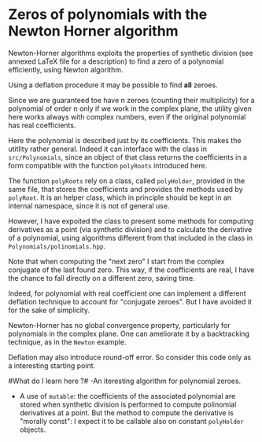 # Zeros of polynomials with the Newton Horner algorithm #

Newton-Horner algorithms exploits the properties of synthetic division (see annexed LaTeX file for a description)
to find a zero of a polynomial efficiently, using Newton algorithm.

Using a deflation procedure it may be possible to find **all** zeroes.

Since we are guaranteed toe have n zeroes (counting their multiplicity) for a polynomial of order n only if we work in the complex plane, the utility given here works always with complex numbers, even if the original polynomial has real coefficients.

Here the polynomial is described just by its coefficients. This makes the utitlity rather general. Indeed it can interface with the class in `src/Polynomials`, since an object of that class returns the coefficients in a form compatible with the function `polyRoots` introduced here.

The function `polyRoots` rely on a class, called `polyHolder`, provided in the same file, that stores the coefficients and provides the methods used by `polyRoot`. It is an helper class, which in principle should be kept in an internal namespace, since it is not of general use.

However, I have expoited the class to present some methods for computing derivatives as a point (via synthetic division) and to calculate the derivative of a polynomial, using algorithms different from that included in the 
class in `Polynomials/polinomials.hpp`.

Note that when computing the "next zero" I start from the complex conjugate of the last found zero. This way, if the coefficients are real, I have the chance to fall directly on a different zero, saving time.

Indeed, for polynomial with real coefficient one can implement a different deflation technique to account for "conjugate zeroes". But I have avoided it for the sake of simplicity.

Newton-Horner has no global convergence property, particularly for polynomials in the complex plane. One can ameliorate it by a backtracking technique, as in the `Newton` example. 

Deflation may also introduce  round-off error. So consider this code only as a interesting starting point.

#What do I learn here ?#
-An iteresting algorithm for polynomial zeroes.
- A use of `mutable`: the coefficients of the associated polynomial are stored when synthetic division is performed to compute polinomial derivatives at a point. But the method to compute the derivative is "morally const": I expect it to be callable also on constant `polyHolder` objects. 
